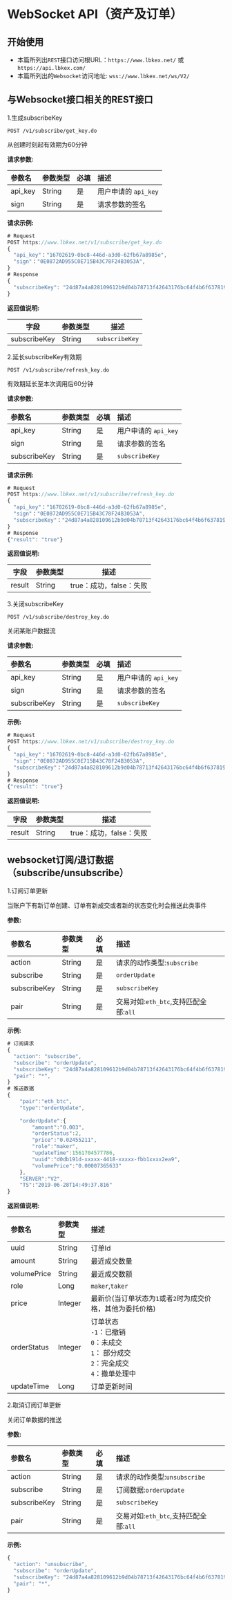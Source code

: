 # WebSocket API（资产及订单）

## 开始使用 

* 本篇所列出`REST`接口访问根URL：`https://www.lbkex.net/` 或 `https://api.lbkex.com/`
* 本篇所列出的`Websocket`访问地址: `wss://www.lbkex.net/ws/V2/`

## 与Websocket接口相关的REST接口

1.生成subscribeKey
```
POST /v1/subscribe/get_key.do
```
从创建时刻起有效期为60分钟
	
**请求参数:**

|参数名|	参数类型|	必填|	描述|
| :-----    | :-----   | :-----    | :-----   |
|api_key|String|是|用户申请的 `api_key`|
|sign|String|是|请求参数的签名|

**请求示例:**
```javascript
# Request
POST https://www.lbkex.net/v1/subscribe/get_key.do
{
  "api_key"："16702619-0bc8-446d-a3d0-62fb67a8985e",
  "sign"："0E0872AD955C0E715B43C78F24B3053A",
}
# Response
{
  "subscribeKey": "24d87a4a828109612b9d04b78713f42643176bc64f4b6f637819e7ce35836260"
}
```
	
**返回值说明:**

|字段|参数类型|描述|
|-|-|-|
|subscribeKey|String|`subscribeKey`| 


2.延长subscribeKey有效期
```
POST /v1/subscribe/refresh_key.do
```
有效期延长至本次调用后60分钟

**请求参数:**

|参数名|	参数类型|	必填|	描述|
| :-----    | :-----   | :-----    | :-----   |
|api_key|String|是|用户申请的 `api_key`|
|sign|String|是|请求参数的签名|
|subscribeKey|String|是|`subscribeKey`|


**请求示例:**

```javascript
# Request
POST https://www.lbkex.net/v1/subscribe/refresh_key.do
{
  "api_key"："16702619-0bc8-446d-a3d0-62fb67a8985e",
  "sign"："0E0872AD955C0E715B43C78F24B3053A",
  "subscribeKey"："24d87a4a828109612b9d04b78713f42643176bc64f4b6f637819e7ce35836260",
}
# Response
{"result": "true"}
```

**返回值说明:**

|字段|参数类型|描述|
|-|-|-|
|result|String|true：成功，false：失败|


3.关闭subscribeKey
```
POST /v1/subscribe/destroy_key.do
```
关闭某账户数据流


**请求参数:**

|参数名|	参数类型|	必填|	描述|
| :-----    | :-----   | :-----    | :-----   |
|api_key|String|是|用户申请的 `api_key`|
|sign|String|是|请求参数的签名|
|subscribeKey|String|是|`subscribeKey`|

**示例:**

```javascript
# Request
POST https://www.lbkex.net/v1/subscribe/destroy_key.do
{
  "api_key"："16702619-0bc8-446d-a3d0-62fb67a8985e",
  "sign"："0E0872AD955C0E715B43C78F24B3053A",
  "subscribeKey"："24d87a4a828109612b9d04b78713f42643176bc64f4b6f637819e7ce35836260",
}
# Response
{"result": "true"}
```

**返回值说明:**

|字段|参数类型|描述|
|-|-|-|
|result|String|true：成功，false：失败|



## websocket订阅/退订数据（subscribe/unsubscribe）

1.订阅订单更新

当账户下有新订单创建、订单有新成交或者新的状态变化时会推送此类事件

**参数:**

|参数名|	参数类型|	必填|	描述|
| :-----    | :-----   | :-----    | :-----   |
|action|String|是|请求的动作类型:`subscribe`|
|subscribe|String|是|`orderUpdate`|
|subscribeKey|String|是|`subscribeKey`|
|pair|String|是|交易对如:`eth_btc`,支持匹配全部:`all`|

**示例:**

```javascript
# 订阅请求
{
  "action": "subscribe",
  "subscribe": "orderUpdate",
  "subscribeKey": "24d87a4a828109612b9d04b78713f42643176bc64f4b6f637819e7ce35836260",
  "pair": "*",
}
# 推送数据
{
    "pair":"eth_btc",	
    "type":"orderUpdate",
    
    "orderUpdate":{
        "amount":"0.003",
        "orderStatus":2,
        "price":"0.02455211",
        "role":"maker",
        "updateTime":1561704577786,
        "uuid":"d0db191d-xxxxx-4418-xxxxx-fbb1xxxx2ea9",
        "volumePrice":"0.00007365633"
    },
    "SERVER":"V2",
    "TS":"2019-06-28T14:49:37.816"
}
```

**返回值说明:**

|参数名|	参数类型|	描述|
| :-----    | :-----  | :-----   |
|uuid|String|订单Id|
|amount|String|最近成交数量|
|volumePrice|String|最近成交数额|
|role|Long|`maker`,`taker`|
|price|Integer|最新价(当订单状态为`1`或者`2`时为成交价格，其他为委托价格)|
|orderStatus|Integer|订单状态<br>`-1`：已撤销 <br>`0`：未成交 <br>`1`： 部分成交<br> `2`：完全成交 <br>`4`：撤单处理中|
|updateTime|Long|订单更新时间|


2.取消订阅订单更新

关闭订单数据的推送

**参数:**

|参数名|	参数类型|	必填|	描述|
| :-----    | :-----   | :-----    | :-----   |
|action|String|是|请求的动作类型:`unsubscribe`|
|subscribe|String|是|订阅数据:`orderUpdate`|
|subscribeKey|String|是|`subscribeKey`|
|pair|String|是|交易对如:`eth_btc`,支持匹配全部:`all`|

**示例:**

```javascript
{
  "action": "unsubscribe",
  "subscribe": "orderUpdate",
  "subscribeKey": "24d87a4a828109612b9d04b78713f42643176bc64f4b6f637819e7ce35836260",
  "pair": "*",
}
```

